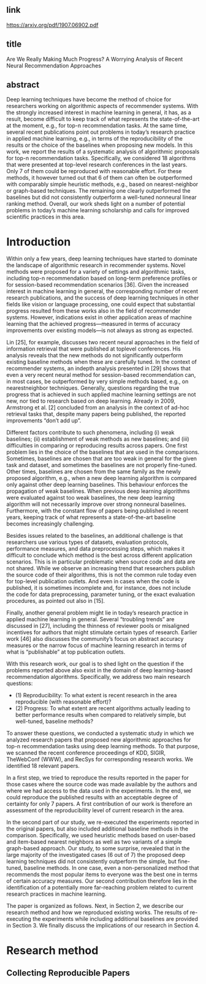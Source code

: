 ## link

https://arxiv.org/pdf/1907.06902.pdf

## title

Are We Really Making Much Progress? A Worrying Analysis of Recent Neural Recommendation Approaches

## abstract
Deep learning techniques have become the method of choice for researchers working on algorithmic aspects of recommender systems. With the strongly increased interest in machine learning in general, it has, as a result, become difficult to keep track of what represents the state-of-the-art at the moment, e.g., for top-n recommendation tasks. At the same time, several recent publications point out problems in today’s research practice in applied machine learning, e.g., in terms of the reproducibility of the results or the choice of the baselines when proposing new models. In this work, we report the results of a systematic analysis of algorithmic proposals for top-n recommendation tasks. Specifically, we considered 18 algorithms that were presented at top-level research conferences in the last years. Only 7 of them could be reproduced with reasonable effort. For these methods, it however turned out that 6 of them can often be outperformed with comparably simple heuristic methods, e.g., based on nearest-neighbor or graph-based techniques. The remaining one clearly outperformed the baselines but did not consistently outperform a well-tuned nonneural linear ranking method. Overall, our work sheds light on a number of potential problems in today’s machine learning scholarship and calls for improved scientific practices in this area.

# Introduction

Within only a few years, deep learning techniques have started to dominate the landscape of algorithmic research in recommender systems. Novel methods were proposed for a variety of settings and algorithmic tasks, including top-n recommendation based on long-term preference profiles or for session-based recommendation scenarios [36]. Given the increased interest in machine learning in general, the corresponding number of recent research publications, and the success of deep learning techniques in other fields like vision or language processing, one could expect that substantial progress resulted from these works also in the field of recommender systems. However, indications exist in other application areas of machine learning that the achieved progress—measured in terms of accuracy improvements over existing models—is not always as strong as expected. 

Lin [25], for example, discusses two recent neural approaches in the field of information retrieval that were published at toplevel conferences. His analysis reveals that the new methods do not significantly outperform existing baseline methods when these are carefully tuned. In the context of recommender systems, an indepth analysis presented in [29] shows that even a very recent neural method for session-based recommendation can, in most cases, be outperformed by very simple methods based, e.g., on nearestneighbor techniques. Generally, questions regarding the true progress that is achieved in such applied machine learning settings are not new, nor tied to research based on deep learning. Already in 2009, Armstrong et al. [2] concluded from an analysis in the context of ad-hoc retrieval tasks that, despite many papers being published, the reported improvements “don’t add up”. 

Different factors contribute to such phenomena, including (i) weak baselines; (ii) establishment of weak methods as new baselines; and (iii) difficulties in comparing or reproducing results across papers. One first problem lies in the choice of the baselines that are used in the comparisons. Sometimes, baselines are chosen that are too weak in general for the given task and dataset, and sometimes the baselines are not properly fine-tuned. Other times, baselines are chosen from the same family as the newly proposed algorithm, e.g., when a new deep learning algorithm is compared only against other deep learning baselines. This behaviour enforces the propagation of weak baselines. When previous deep learning algorithms were evaluated against too weak baselines, the new deep learning algorithm will not necessarily improve over strong nonneural baselines. Furthermore, with the constant flow of papers being published in recent years, keeping track of what represents a state-of-the-art baseline becomes increasingly challenging. 

Besides issues related to the baselines, an additional challenge is that researchers use various types of datasets, evaluation protocols, performance measures, and data preprocessing steps, which makes it difficult to conclude which method is the best across different application scenarios. This is in particular problematic when source code and data are not shared. While we observe an increasing trend that researchers publish the source code of their algorithms, this is not the common rule today even for top-level publication outlets. And even in cases when the code is published, it is sometimes incomplete and, for instance, does not include the code for data preprocessing, parameter tuning, or the exact evaluation procedures, as pointed out also in [15]. 

Finally, another general problem might lie in today’s research practice in applied machine learning in general. Several “troubling trends” are discussed in [27], including the thinness of reviewer pools or misaligned incentives for authors that might stimulate certain types of research. Earlier work [46] also discusses the community’s focus on abstract accuracy measures or the narrow focus of machine learning research in terms of what is “publishable” at top publication outlets. 

With this research work, our goal is to shed light on the question if the problems reported above also exist in the domain of deep learning-based recommendation algorithms. Specifically, we address two main research questions:

- (1) Reproducibility: To what extent is recent research in the area reproducible (with reasonable effort)? 
- (2) Progress: To what extent are recent algorithms actually leading to better performance results when compared to relatively simple, but well-tuned, baseline methods? 

To answer these questions, we conducted a systematic study in which we analyzed research papers that proposed new algorithmic approaches for top-n recommendation tasks using deep learning methods. To that purpose, we scanned the recent conference proceedings of KDD, SIGIR, TheWebConf (WWW), and RecSys for corresponding research works. We identified 18 relevant papers. 

In a first step, we tried to reproduce the results reported in the paper for those cases where the source code was made available by the authors and where we had access to the data used in the experiments. In the end, we could reproduce the published results with an acceptable degree of certainty for only 7 papers. A first contribution of our work is therefore an assessment of the reproducibility level of current research in the area. 

In the second part of our study, we re-executed the experiments reported in the original papers, but also included additional baseline methods in the comparison. Specifically, we used heuristic methods based on user-based and item-based nearest neighbors as well as two variants of a simple graph-based approach. Our study, to some surprise, revealed that in the large majority of the investigated cases (6 out of 7) the proposed deep learning techniques did not consistently outperform the simple, but fine-tuned, baseline methods. In one case, even a non-personalized method that recommends the most popular items to everyone was the best one in terms of certain accuracy measures. Our second contribution therefore lies in the identification of a potentially more far-reaching problem related to current research practices in machine learning. 

The paper is organized as follows. Next, in Section 2, we describe our research method and how we reproduced existing works. The results of re-executing the experiments while including additional baselines are provided in Section 3. We finally discuss the implications of our research in Section 4.

# Research method

##  Collecting Reproducible Papers
